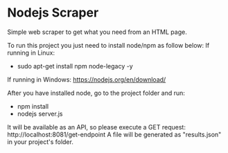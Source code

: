 Nodejs Scraper
================

Simple web scraper to get what you need from an HTML page.

To run this project you just need to install node/npm as follow below:
If running in Linux: 
- sudo apt-get install npm node-legacy -y

If running in Windows: https://nodejs.org/en/download/

After you have installed node, go to the project folder and run:
- npm install
- nodejs server.js

It will be available as an API, so please execute a GET request: http://localhost:8081/get-endpoint
A file will be generated as "results.json" in your project's folder.
